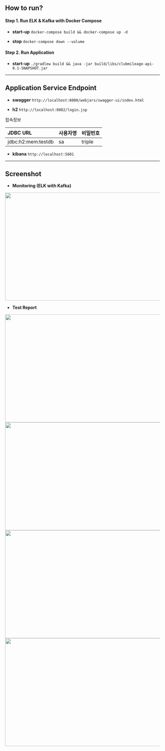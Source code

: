## How to run?

#### Step 1. Run ELK & Kafka with Docker Compose
* **start-up**
`docker-compose build && docker-compose up -d`

* **stop**
`docker-compose down --volume`
  
#### Step 2. Run Application
* **start-up**
`./gradlew build && java -jar build/libs/clubmileage-api-0.1-SNAPSHOT.jar`

---

## Application Service Endpoint

* **swagger**
`http://localhost:8080/webjars/swagger-ui/index.html`

* **h2**
`http://localhost:8082/login.jsp`

접속정보

|JDBC URL|사용자명|비밀번호|
|:-------|:-----|:-----|
|jdbc:h2:mem:testdb|sa|triple|

* **kibana**
`http://localhost:5601`

---

## Screenshot

* **Monitoring (ELK with Kafka)**
<img src="https://user-images.githubusercontent.com/90884449/174804365-a078f17d-e983-4a94-8df4-1d07d04f0bfe.png" width="600" height="350"/>

* **Test Report**
<img src="https://user-images.githubusercontent.com/90884449/174693873-56528633-5ff8-4770-80ef-5acce7e1f84b.png" width="600" height="350"/>
<img src="https://user-images.githubusercontent.com/90884449/174693900-16f424b5-e716-4dd0-8fb8-e48df825e611.png" width="600" height="350"/>
<img src="https://user-images.githubusercontent.com/90884449/174693949-6f820d2f-e554-4e39-a6bc-a526701c158e.png" width="600" height="350"/>
<img src="https://user-images.githubusercontent.com/90884449/174693953-ed4297b5-c482-45f2-9c37-febe76325bec.png" width="600" height="350"/>
